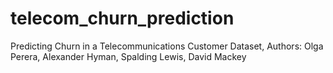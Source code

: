 # telecom_churn_prediction
Predicting Churn in a Telecommunications Customer Dataset, 
Authors: Olga Perera, Alexander Hyman, Spalding Lewis, David Mackey
